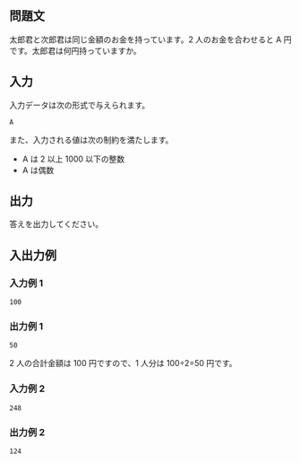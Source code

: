 ## 問題文

太郎君と次郎君は同じ金額のお金を持っています。2 人のお金を合わせると A 円です。太郎君は何円持っていますか。

## 入力

入力データは次の形式で与えられます。

```text
A
```

また、入力される値は次の制約を満たします。

- A は 2 以上 1000 以下の整数
- A は偶数

## 出力

答えを出力してください。

## 入出力例

### 入力例 1

```text
100
```

### 出力例 1

```text
50
```

2 人の合計金額は 100 円ですので、1 人分は 100÷2=50 円です。

### 入力例 2

```text
248
```

### 出力例 2

```text
124
```
